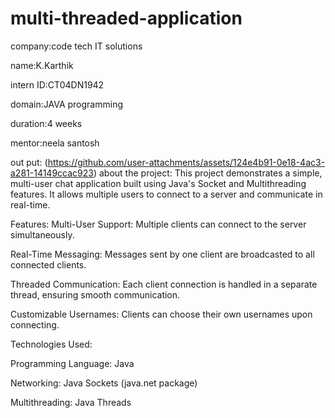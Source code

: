 # multi-threaded-application

company:code tech IT solutions

name:K.Karthik

intern ID:CT04DN1942

domain:JAVA programming

duration:4 weeks

mentor:neela santosh

out put:
(https://github.com/user-attachments/assets/124e4b91-0e18-4ac3-a281-14149ccac923)
about the project:
This project demonstrates a simple, multi-user chat application built using Java's Socket and Multithreading features. It allows multiple users to connect to a server and communicate in real-time.

Features:
Multi-User Support: Multiple clients can connect to the server simultaneously.

Real-Time Messaging: Messages sent by one client are broadcasted to all connected clients.

Threaded Communication: Each client connection is handled in a separate thread, ensuring smooth communication.

Customizable Usernames: Clients can choose their own usernames upon connecting.

Technologies Used:

Programming Language: Java

Networking: Java Sockets (java.net package)

Multithreading: Java Threads
